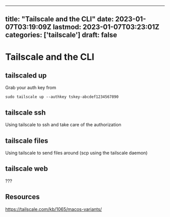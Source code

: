 
---
title: "Tailscale and the CLI"
date: 2023-01-07T03:19:09Z
lastmod: 2023-01-07T03:23:01Z
categories: ['tailscale']
draft: false
---


# Tailscale and the CLI
## tailscaled up
Grab your auth key from <url>

```
sudo tailscale up --authkey tskey-abcdef1234567890
```


## tailscale ssh
Using tailscale to ssh and take care of the authorization

## tailscale files
Using tailscale to send files around (scp using the tailscale daemon)

## tailscale web
???

## Resources
https://tailscale.com/kb/1065/macos-variants/

<!-- #public #tailscale -->

<!-- {BearID:5D36912F-B9E2-4341-B125-0626725B89D3-28016-00002B8104446E79} -->
